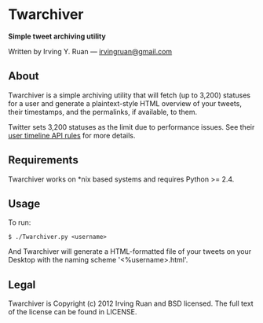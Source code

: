 Twarchiver
=====

**Simple tweet archiving utility**

Written by Irving Y. Ruan — [irvingruan@gmail.com](irvingruan@gmail.com)

## About

Twarchiver is a simple archiving utility that will fetch (up to 3,200) statuses for a user and generate a plaintext-style HTML overview of your tweets, their timestamps, and the permalinks, if available, to them. 

Twitter sets 3,200 statuses as the limit due to performance issues. See their [user timeline API rules](https://dev.twitter.com/docs/api/1/get/statuses/user_timeline) for more details.

## Requirements

Twarchiver works on *nix based systems and requires Python >= 2.4.

## Usage

To run:

`$ ./Twarchiver.py <username>`

And Twarchiver will generate a HTML-formatted file of your tweets on your Desktop with the naming scheme '<%username>.html'.

## Legal

Twarchiver is Copyright (c) 2012 Irving Ruan and BSD licensed. The full text of the license can be found in LICENSE.